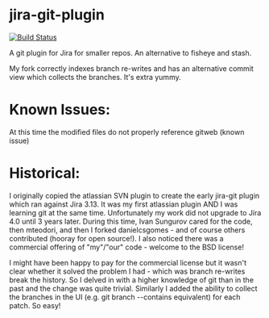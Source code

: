 jira-git-plugin
===============

[![Build Status](https://travis-ci.org/idmgroup/jira-git-plugin.svg?branch=master)](https://travis-ci.org/idmgroup/jira-git-plugin)

A git plugin for Jira for smaller repos.  An alternative to fisheye and stash.

My fork correctly indexes branch re-writes and has an alternative commit view which collects the branches.  It's extra yummy.


Known Issues:
=============

At this time the modified files do not properly reference gitweb (known issue)

Historical:
===========

I originally copied the atlassian SVN plugin to create the early jira-git plugin which ran against Jira 3.13.  It was my first atlassian plugin AND I was learning git at the same time.  Unfortunately my work did not upgrade to Jira 4.0 until 3 years later.  During this time, Ivan Sungurov cared for the code, then mteodori, and then I forked danielcsgomes - and of course others contributed (hooray for open source!).  I also noticed there was a commercial offering of "my"/"our" code - welcome to the BSD license!

I might have been happy to pay for the commercial license but it wasn't clear whether it solved the problem I had - which was branch re-writes break the history.  So I delved in with a higher knowledge of git than in the past and the change was quite trivial.  Similarly I added the ability to collect the branches in the UI (e.g. git branch --contains equivalent) for each patch.  So easy!
